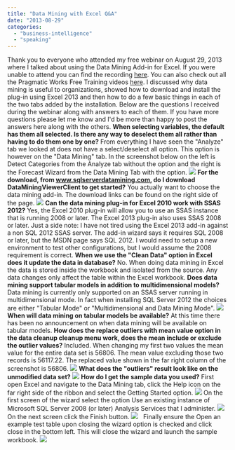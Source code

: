 ```yaml
---
title: "Data Mining with Excel Q&A"
date: "2013-08-29"
categories: 
  - "business-intelligence"
  - "speaking"
---
```


Thank you to everyone who attended my free webinar on August 29, 2013 where I talked about using the Data Mining Add-in for Excel. If you were unable to attend you can find the recording [here](https://pragmaticworks.com/). You can also check out all the Pragmatic Works Free Training videos [here](https://pragmaticworks.com/). I discussed why data mining is useful to organizations, showed how to download and install the plug-in using Excel 2013 and then how to do a few basic things in each of the two tabs added by the installation. Below are the questions I received during the webinar along with answers to each of them. If you have more questions please let me know and I'd be more than happy to post the answers here along with the others. **When selecting variables, the default has them all selected. Is there any way to deselect them all rather than having to do them one by one?** From everything I have seen the "Analyze" tab we looked at does not have a select/deselect all option. This option is however on the "Data Mining" tab. In the screenshot below on the left is Detect Categories from the Analyze tab without the option and the right is the Forecast Wizard from the Data Mining Tab with the option. ![](https://images.bradleyschacht.com/wp-content/uploads/2013/08/DetectCategories.png) **For the download, from www.sqlserverdatamining.com, do I download DataMiningViewerClient to get started?** You actually want to choose the data mining add-in. The download links can be found on the right side of the page. ![](https://images.bradleyschacht.com/wp-content/uploads/2013/08/SSDMDownload.png) **Can the data mining plug-in for Excel 2010 work with SSAS 2012?** Yes, the Excel 2010 plug-in will allow you to use an SSAS instance that is running 2008 or later. The Excel 2013 plug-in also uses SSAS 2008 or later. Just a side note: I have not tired using the Excel 2013 add-in against a non SQL 2012 SSAS server. The add-in wizard says it requires SQL 2008 or later, but the MSDN page says SQL 2012. I would need to setup a new environment to test other configurations, but I would assume the 2008 requirement is correct. **When we use the "Clean Data" option in Excel does it update the data in database?** No. When doing data mining in Excel the data is stored inside the workbook and isolated from the source. Any data changes only affect the table within the Excel workbook. **Does data mining support tabular models in addition to multidimensional models?** Data mining is currently only supported on an SSAS server running in multidimensional mode. In fact when installing SQL Server 2012 the choices are either "Tabular Mode" or "Multidimensional and Data Mining Mode". ![](https://images.bradleyschacht.com/wp-content/uploads/2013/08/SSASServerMode.png) **When will data mining on tabular models be available?** At this time there has been no announcement on when data mining will be available on tabular models. **How does the replace outliers with mean value option in the data cleanup cleanup menu work, does the mean include or exclude the outlier values?** Included. When changing my first two values the mean value for the entire data set is 56806. The mean value excluding those two records is 56117.22. The replaced value shown in the far right column of the screenshot is 56806. ![](https://images.bradleyschacht.com/wp-content/uploads/2013/08/ReplaceOutliers.png) **What does the "outliers" result look like on the unmodified data set?** ![](https://images.bradleyschacht.com/wp-content/uploads/2013/08/OutliersUnmodifiedDataset.png) **How do I get the sample data you used?** First open Excel and navigate to the Data Mining tab, click the Help icon on the far right side of the ribbon and select the Getting Started option. ![](https://images.bradleyschacht.com/wp-content/uploads/2013/08/GettingStarted.png) On the first screen of the wizard select the option Use an existing instance of Microsoft SQL Server 2008 (or later) Analysis Services that I administer. ![](https://images.bradleyschacht.com/wp-content/uploads/2013/08/GettingStarted1.png) On the next screen click the Finish button. ![](https://images.bradleyschacht.com/wp-content/uploads/2013/08/GettingStarted2.png)   Finally ensure the Open an example test table upon closing the wizard option is checked and click close in the bottom left. This will close the wizard and launch the sample workbook. ![](https://images.bradleyschacht.com/wp-content/uploads/2013/08/GettingStarted3.png)
